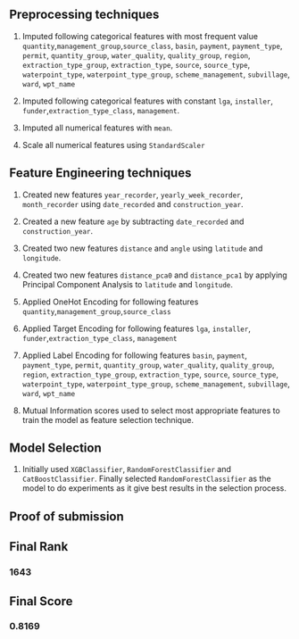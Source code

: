 
## Preprocessing techniques

1. Imputed following categorical features with most frequent value 
    `quantity`,`management_group`,`source_class`, `basin`,  `payment`, `payment_type`, `permit`, 
    `quantity_group`, `water_quality`, `quality_group`, `region`, `extraction_type_group`, `extraction_type`, 
    `source`, `source_type`, `waterpoint_type`, `waterpoint_type_group`, `scheme_management`, `subvillage`,
     `ward`, `wpt_name`

2. Imputed following categorical features with constant
    `lga`, `installer`, `funder`,`extraction_type_class`, `management`.

3. Imputed all numerical features with `mean`.

4. Scale all numerical features using `StandardScaler`

## Feature Engineering techniques

1. Created new features `year_recorder`, `yearly_week_recorder`, `month_recorder` using `date_recorded` and `construction_year`.

2. Created a new feature `age` by subtracting `date_recorded` and `construction_year`.

3. Created two new features `distance` and `angle` using `latitude` and `longitude`.

4. Created two new features `distance_pca0` and `distance_pca1` by applying Principal Component Analysis to `latitude` and `longitude`.

5. Applied OneHot Encoding for following features 
    `quantity`,`management_group`,`source_class`

6. Applied Target Encoding for following features 
     `lga`, `installer`, `funder`,`extraction_type_class`, `management`

7. Applied Label Encoding for following features 
    `basin`,  `payment`, `payment_type`, `permit`, `quantity_group`, `water_quality`, `quality_group`, `region`, 
    `extraction_type_group`, `extraction_type`, `source`, `source_type`, `waterpoint_type`, `waterpoint_type_group`, 
    `scheme_management`, `subvillage`, `ward`, `wpt_name`

8. Mutual Information scores used to select most appropriate features to train the model as feature selection technique.

## Model Selection 

1. Initially used `XGBClassifier`, `RandomForestClassifier` and `CatBoostClassifier`.
    Finally selected `RandomForestClassifier` as the model to do experiments as it give best results in the selection process.

## Proof of submission

## Final Rank
### 1643

## Final Score 
### 0.8169
